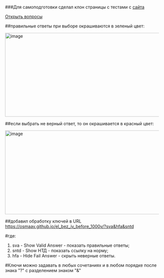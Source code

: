 ###Для самоподготовки сделал клон страницы с тестами с [сайта](https://prombez24.com/tests/210/)

[Открыть вопросы](https://osmaav.github.io/el_bez_iv_before_1000v/) 

##правильные ответы при выборе окрашиваются в зеленый цвет:

<img width="1528" height="274" alt="image" src="https://github.com/user-attachments/assets/3d40f755-65a4-453f-b341-6cee9d670fb7" />

##если выбрать не верный ответ, то он окрашивается в красный цвет:

<img width="1528" height="274" alt="image" src="https://github.com/user-attachments/assets/1f34360a-c2c0-49ea-bfbb-a6c4da68eba8" />

##добавил обработку ключей в URL
https://osmaav.github.io/el_bez_iv_before_1000v/?sva&hfa&sntd

#где:
1. sva - Show Valid Answer - показать правильные ответы;
2. sntd - Show НТД - показать ссылку на норму; 
3. hfa - Hide Fail Answer - скрыть неверные ответы. 

#Ключи можно задавать в любых сочетаниях и в любом порядке после знака "?" с разделением знаком "&"
